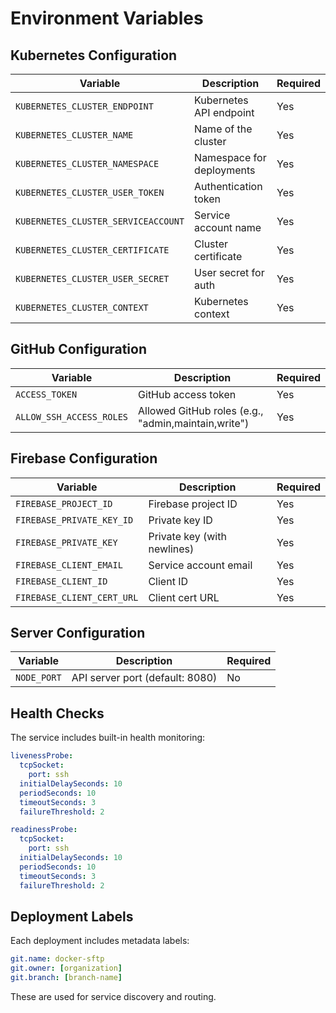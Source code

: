 # Environment Variables

## Kubernetes Configuration

| Variable | Description | Required |
|----------|-------------|----------|
| `KUBERNETES_CLUSTER_ENDPOINT` | Kubernetes API endpoint | Yes |
| `KUBERNETES_CLUSTER_NAME` | Name of the cluster | Yes |
| `KUBERNETES_CLUSTER_NAMESPACE` | Namespace for deployments | Yes |
| `KUBERNETES_CLUSTER_USER_TOKEN` | Authentication token | Yes |
| `KUBERNETES_CLUSTER_SERVICEACCOUNT` | Service account name | Yes |
| `KUBERNETES_CLUSTER_CERTIFICATE` | Cluster certificate | Yes |
| `KUBERNETES_CLUSTER_USER_SECRET` | User secret for auth | Yes |
| `KUBERNETES_CLUSTER_CONTEXT` | Kubernetes context | Yes |

## GitHub Configuration

| Variable | Description | Required |
|----------|-------------|----------|
| `ACCESS_TOKEN` | GitHub access token | Yes |
| `ALLOW_SSH_ACCESS_ROLES` | Allowed GitHub roles (e.g., "admin,maintain,write") | Yes |

## Firebase Configuration

| Variable | Description | Required |
|----------|-------------|----------|
| `FIREBASE_PROJECT_ID` | Firebase project ID | Yes |
| `FIREBASE_PRIVATE_KEY_ID` | Private key ID | Yes |
| `FIREBASE_PRIVATE_KEY` | Private key (with newlines) | Yes |
| `FIREBASE_CLIENT_EMAIL` | Service account email | Yes |
| `FIREBASE_CLIENT_ID` | Client ID | Yes |
| `FIREBASE_CLIENT_CERT_URL` | Client cert URL | Yes |

## Server Configuration

| Variable | Description | Required |
|----------|-------------|----------|
| `NODE_PORT` | API server port (default: 8080) | No |

## Health Checks

The service includes built-in health monitoring:

```yaml
livenessProbe:
  tcpSocket:
    port: ssh
  initialDelaySeconds: 10
  periodSeconds: 10
  timeoutSeconds: 3
  failureThreshold: 2

readinessProbe:
  tcpSocket:
    port: ssh
  initialDelaySeconds: 10
  periodSeconds: 10
  timeoutSeconds: 3
  failureThreshold: 2
```

## Deployment Labels

Each deployment includes metadata labels:
```yaml
git.name: docker-sftp
git.owner: [organization]
git.branch: [branch-name]
```

These are used for service discovery and routing.

